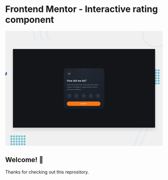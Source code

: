 # Frontend Mentor - Interactive rating component

![Design preview for the Interactive rating component coding challenge](./design/desktop-preview.jpg)

## Welcome! 👋

Thanks for checking out this reprository.
